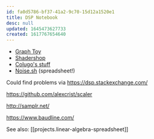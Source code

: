 ```yaml
---
id: fa0d5786-bf37-41a2-9c70-15d12a1520e1
title: DSP Notebook
desc: null
updated: 1645473627733
created: 1617767654640
---
```


- [Graph Toy](http://memorystomp.com/graphtoy/)
- [Shadershop](http://tobyschachman.com/Shadershop/)
- [Colugo's stuff](https://twitter.com/ColugoMusic/status/1292206306091307011?s=19)
- [Noise.sh](https://noise.sh/) (spreadsheet!)

Could find problems via https://dsp.stackexchange.com/

https://github.com/alexcrist/scaler

http://samplr.net/

https://www.baudline.com/

See also: [[projects.linear-algebra-spreadsheet]]
